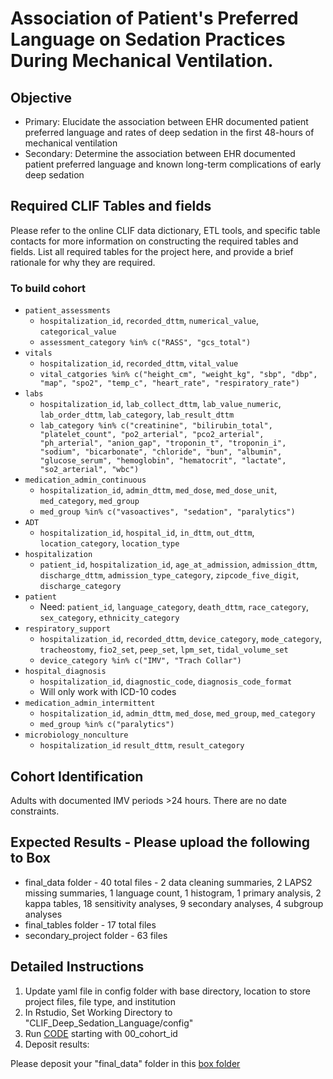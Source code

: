# Association of Patient's Preferred Language on Sedation Practices During Mechanical Ventilation.
## Objective
* Primary: Elucidate the association between EHR documented patient preferred language and rates of deep sedation in the first 48-hours of mechanical ventilation 
* Secondary: Determine the association between EHR documented patient preferred language and known long-term complications of early deep sedation

## Required CLIF Tables and fields
Please refer to the online CLIF data dictionary, ETL tools, and specific table contacts for more information on constructing the required tables and fields. List all required tables for the project here, and provide a brief rationale for why they are required.

### To build cohort
* `patient_assessments`
    - `hospitalization_id`, `recorded_dttm`, `numerical_value`, `categorical_value`
    - `assessment_category %in% c("RASS", "gcs_total")`
* `vitals`
    - `hospitalization_id`, `recorded_dttm`, `vital_value`
    - `vital_catgories %in% c("height_cm", "weight_kg", "sbp", "dbp", "map", "spo2", "temp_c", "heart_rate", "respiratory_rate")`
* `labs`
    - `hospitalization_id`, `lab_collect_dttm`, `lab_value_numeric`, `lab_order_dttm`, `lab_category`, `lab_result_dttm`
    - `lab_category %in% c("creatinine", "bilirubin_total", "platelet_count", "po2_arterial", "pco2_arterial", "ph_arterial", "anion_gap", "troponin_t", "troponin_i", "sodium", "bicarbonate", "chloride", "bun", "albumin", "glucose_serum", "hemoglobin", "hematocrit", "lactate", "so2_arterial", "wbc")`
* `medication_admin_continuous`
    - `hospitalization_id`, `admin_dttm`, `med_dose`, `med_dose_unit`, `med_category`, `med_group`
    - `med_group %in% c("vasoactives", "sedation", "paralytics")`
* `ADT`
    - `hospitalization_id`, `hospital_id`, `in_dttm`, `out_dttm`, `location_category`, `location_type`
* `hospitalization`
    - `patient_id`, `hospitalization_id`, `age_at_admission`, `admission_dttm`, `discharge_dttm`, `admission_type_category`, `zipcode_five_digit`, `discharge_category`
* `patient`
    - Need: `patient_id`, `language_category`, `death_dttm`, `race_category`, `sex_category`, `ethnicity_category`
* `respiratory_support`
    - `hospitalization_id`, `recorded_dttm`, `device_category`, `mode_category`, `tracheostomy`, `fio2_set`, `peep_set`, `lpm_set`, `tidal_volume_set`
    - `device_category %in% c("IMV", "Trach Collar")`
* `hospital_diagnosis` 
    - `hospitalization_id`, `diagnostic_code`, `diagnosis_code_format`
    - Will only work with ICD-10 codes
* `medication_admin_intermittent`
    - `hospitalization_id`, `admin_dttm`, `med_dose`, `med_group`, `med_category`
    - `med_group %in% c("paralytics")`
* `microbiology_nonculture`
    - `hospitalization_id` `result_dttm`, `result_category`
 
## Cohort Identification
Adults with documented IMV periods >24 hours. There are no date constraints.

## Expected Results - Please upload the following to Box
* final_data folder - 40 total files - 2 data cleaning summaries, 2 LAPS2 missing summaries, 1 language count, 1 histogram, 1 primary analysis, 2 kappa tables, 18 sensitivity analyses, 9 secondary analyses, 4 subgroup analyses
* final_tables folder - 17 total files
* secondary_project folder - 63 files

## Detailed Instructions
1. Update yaml file in config folder with base directory, location to store project files, file type, and institution
2. In Rstudio, Set Working Directory to "CLIF_Deep_Sedation_Language/config"
3. Run [CODE](https://github.com/acortizmd/CLIF_Deep_Sedation_Language/tree/main/code) starting with 00_cohort_id
4. Deposit results:

Please deposit your "final_data" folder in this [box folder]([https://uchicago.app.box.com/s/1g90ydgtwkkewrmgsowd98j1ys4mpgk4](https://app.box.com/folder/291920680241))
